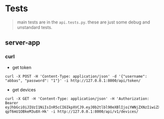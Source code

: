 # Tests

> main tests are in the `api.tests.py`.
> these are just some debug and unstandard tests.

## server-app

### curl

- get token

```shell
curl -X POST -H 'Content-Type: application/json' -d '{"username": "abbas", "password": "1"}' -i http://127.0.0.1:8000/api/token/
```

- get devices

```shell
curl -X GET -H 'Content-Type: application/json' -H 'Authorization: Bearer eyJhbGciOiJIUzI1NiIsInR5cCI6IkpXVCJ9.eyJ0b2tlbl90eXBlIjoiYWNjZXNzIiwiZXhwIjoxNzIyNTM2MjI4LCJpYXQiOjE3MjI1MzU5MjgsImp0aSI6IjNiN2JjNzliZWM1ZTQzODE4ODM3OTkyZjRmZjE1YTEzIiwidXNlcl9pZCI6MX0.dv3xf2APY3s0mT5JR76j_lP-qpT6mU1OBkeM3u8X-Hk' -i http://127.0.0.1:8000/api/v1/devices/
```
